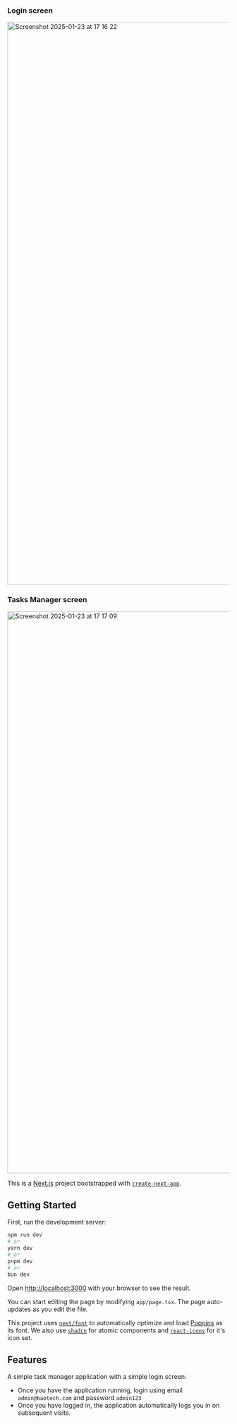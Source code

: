 ### Login screen
<img width="1278" alt="Screenshot 2025-01-23 at 17 16 22" src="https://github.com/user-attachments/assets/e9b450e0-d0e6-43de-a88c-cc3435e5be9e" />

### Tasks Manager screen
<img width="1275" alt="Screenshot 2025-01-23 at 17 17 09" src="https://github.com/user-attachments/assets/71f03a47-b067-498c-910b-02e406859a46" />


This is a [Next.js](https://nextjs.org) project bootstrapped with [`create-next-app`](https://nextjs.org/docs/app/api-reference/cli/create-next-app).

## Getting Started

First, run the development server:

```bash
npm run dev
# or
yarn dev
# or
pnpm dev
# or
bun dev
```

Open [http://localhost:3000](http://localhost:3000) with your browser to see the result.

You can start editing the page by modifying `app/page.tsx`. The page auto-updates as you edit the file.

This project uses [`next/font`](https://nextjs.org/docs/app/building-your-application/optimizing/fonts) to automatically optimize and load [Poppins](https://vercel.com/font) as its font. We also use [`shadcn`]() for atomic components and [`react-icons`]() for it's icon set.

## Features 

A simple task manager application with a simple login screen:

- Once you have the application running, login using email `admin@baotech.com` and password `admin123`
- Once you have logged in, the application automatically logs you in on subsequent visits. 

